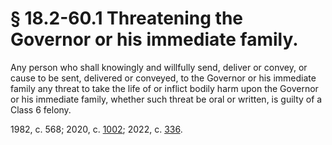 # § 18.2-60.1 Threatening the Governor or his immediate family.

<p>Any person who shall knowingly and willfully send, deliver or convey, or cause to be sent, delivered or conveyed, to the Governor or his immediate family any threat to take the life of or inflict bodily harm upon the Governor or his immediate family, whether such threat be oral or written, is guilty of a Class 6 felony.</p><p>1982, c. 568; 2020, c. <a href='http://lis.virginia.gov/cgi-bin/legp604.exe?201+ful+CHAP1002'>1002</a>; 2022, c. <a href='http://lis.virginia.gov/cgi-bin/legp604.exe?221+ful+CHAP0336'>336</a>.</p>
